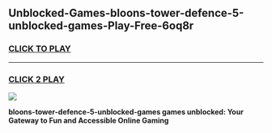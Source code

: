 
## Unblocked-Games-bloons-tower-defence-5-unblocked-games-Play-Free-6oq8r
<h3>
<a href="https://premium76.site?title=bloons-tower-defence-5-unblocked-games&ref=23A">CLICK TO PLAY</a></h3>
<hr>

<h3>
<a href="https://premium76.site?title=bloons-tower-defence-5-unblocked-games&ref=23A">CLICK 2 PLAY</a>
  
</h3>

<a href="https://premium76.site?title=bloons-tower-defence-5-unblocked-games&ref=23A"><img src="https://clearcache.store/games.png"></a>


**bloons-tower-defence-5-unblocked-games games unblocked: Your Gateway to Fun and Accessible Online Gaming**
